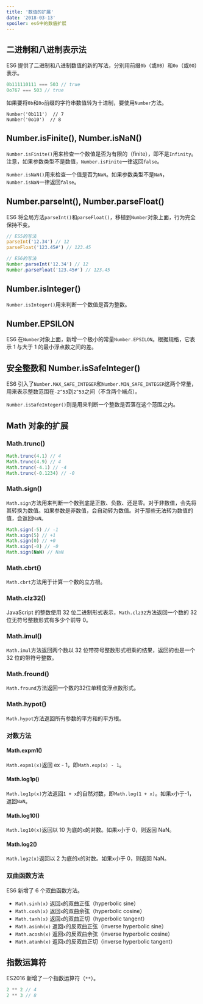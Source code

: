 ```yaml
---
title: '数值的扩展'
date: '2018-03-13'
spoiler: es6中的数值扩展
---
```

## 二进制和八进制表示法

ES6 提供了二进制和八进制数值的新的写法，分别用前缀`0b`（或`0B`）和`0o`（或`0O`）表示。

```javascript
0b111110111 === 503 // true
0o767 === 503 // true
```

如果要将`0b`和`0o`前缀的字符串数值转为十进制，要使用`Number`方法。

```
Number('0b111')  // 7
Number('0o10')  // 8
```

## Number.isFinite(), Number.isNaN()

`Number.isFinite()`用来检查一个数值是否为有限的（finite），即不是`Infinity`。注意，如果参数类型不是数值，`Number.isFinite`一律返回`false`。

`Number.isNaN()`用来检查一个值是否为`NaN`。如果参数类型不是`NaN`，`Number.isNaN`一律返回`false`。

 ## Number.parseInt(), Number.parseFloat()

ES6 将全局方法`parseInt()`和`parseFloat()`，移植到`Number`对象上面，行为完全保持不变。

```javascript
// ES5的写法
parseInt('12.34') // 12
parseFloat('123.45#') // 123.45

// ES6的写法
Number.parseInt('12.34') // 12
Number.parseFloat('123.45#') // 123.45
```

## Number.isInteger()

`Number.isInteger()`用来判断一个数值是否为整数。

 ## Number.EPSILON

ES6 在`Number`对象上面，新增一个极小的常量`Number.EPSILON`。根据规格，它表示 1 与大于 1 的最小浮点数之间的差。

## 安全整数和 Number.isSafeInteger()

ES6 引入了`Number.MAX_SAFE_INTEGER`和`Number.MIN_SAFE_INTEGER`这两个常量，用来表示整数范围在`-2^53`到`2^53`之间（不含两个端点）。

`Number.isSafeInteger()`则是用来判断一个整数是否落在这个范围之内。

 ## Math 对象的扩展 

### Math.trunc() 

```javascript
Math.trunc(4.1) // 4
Math.trunc(4.9) // 4
Math.trunc(-4.1) // -4
Math.trunc(-0.1234) // -0
```

### Math.sign()

`Math.sign`方法用来判断一个数到底是正数、负数、还是零。对于非数值，会先将其转换为数值。如果参数是非数值，会自动转为数值。对于那些无法转为数值的值，会返回`NaN`。

```javascript
Math.sign(-5) // -1
Math.sign(5) // +1
Math.sign(0) // +0
Math.sign(-0) // -0
Math.sign(NaN) // NaN
```

### Math.cbrt()

`Math.cbrt`方法用于计算一个数的立方根。

 ### Math.clz32()

JavaScript 的整数使用 32 位二进制形式表示，`Math.clz32`方法返回一个数的 32 位无符号整数形式有多少个前导 0。

### Math.imul()

`Math.imul`方法返回两个数以 32 位带符号整数形式相乘的结果，返回的也是一个 32 位的带符号整数。

### Math.fround()

`Math.fround`方法返回一个数的32位单精度浮点数形式。

### Math.hypot()

`Math.hypot`方法返回所有参数的平方和的平方根。

 ### 对数方法

#### Math.expm1()

`Math.expm1(x)`返回 ex - 1，即`Math.exp(x) - 1`。

 #### Math.log1p()

`Math.log1p(x)`方法返回`1 + x`的自然对数，即`Math.log(1 + x)`。如果`x`小于-1，返回`NaN`。

#### Math.log10()

`Math.log10(x)`返回以 10 为底的`x`的对数。如果`x`小于 0，则返回 NaN。

 #### Math.log2()

`Math.log2(x)`返回以 2 为底的`x`的对数。如果`x`小于 0，则返回 NaN。

 ### 双曲函数方法

ES6 新增了 6 个双曲函数方法。

- `Math.sinh(x)` 返回`x`的双曲正弦（hyperbolic sine）
- `Math.cosh(x)` 返回`x`的双曲余弦（hyperbolic cosine）
- `Math.tanh(x)` 返回`x`的双曲正切（hyperbolic tangent）
- `Math.asinh(x)` 返回`x`的反双曲正弦（inverse hyperbolic sine）
- `Math.acosh(x)` 返回`x`的反双曲余弦（inverse hyperbolic cosine）
- `Math.atanh(x)` 返回`x`的反双曲正切（inverse hyperbolic tangent）

## 指数运算符

ES2016 新增了一个指数运算符（`**`）。

 ```javascript
2 ** 2 // 4
2 ** 3 // 8
 ```



 



















 